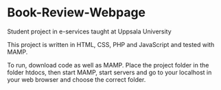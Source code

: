 # Book-Review-Webpage
Student project in e-services taught at Uppsala University

This project is written in HTML, CSS, PHP and JavaScript and tested with MAMP.

To run, download code as well as MAMP. Place the project folder in the folder htdocs, then start MAMP, start servers and go to your localhost in your web browser and choose the correct folder.

